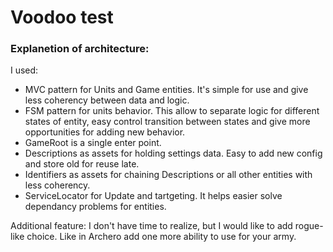 # Voodoo test

### Explanetion of architecture:

I used:
 - MVC pattern for Units and Game entities. It's simple for use and give less coherency between data and logic.
 - FSM pattern for units behavior. This allow to separate logic for different states of entity, easy control transition between states and give more opportunities for adding new behavior.
 - GameRoot is a single enter point.
 - Descriptions as assets for holding settings data. Easy to add new config and store old for reuse late.
 - Identifiers as assets for chaining Descriptions or all other entities with less coherency.
 - ServiceLocator for Update and tartgeting. It helps easier solve dependancy problems for entities.

 Additional feature:
    I don't have time to realize, but I would like to add rogue-like choice. Like in Archero add one more ability to use for your army. 


